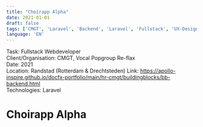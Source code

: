 ```yaml
---
title: "Choirapp Alpha"
date: 2021-01-01
draft: false
tags: ['CMGT', 'Laravel', 'Backend', 'Laravel', 'Fullstack', 'UX-Design', 'Webdevelopment', 'Randstad', 'Re-flax', 'Vocal Popgroup Re-flax']
language: 'EN'
---
```


Task: Fullstack Webdeveloper  
Client/Organisation: CMGT, Vocal Popgroup Re-flax  
Date: 2021  
Location: Randstad (Rotterdam & Drechtsteden)
Link: https://apollo-inspire.github.io/docfx-portfolio/main/hr-cmgt/buildingblocks/bb-backend.html     
Technologies: Laravel  

# Choirapp Alpha